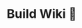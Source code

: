 ---
title: Build Wiki 🔗
layout: redirect
redirect_url: https://github.com/UBCHREST/ablate/wiki
has_children: false
nav_order: 3
parent: Installation
---
